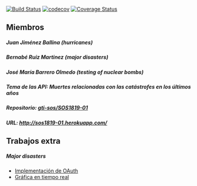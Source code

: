 [![Build Status](https://travis-ci.org/travis-ci/travis-web.svg?branch=master)](https://travis-ci.org/travis-ci/travis-web)
[![codecov](https://codecov.io/gh/gti-sos/SOS1819-01/branch/master/graph/badge.svg)](https://codecov.io/gh/gti-sos/SOS1819-01)
[![Coverage Status](https://coveralls.io/repos/github/gti-sos/SOS1819-01/badge.svg?branch=master)](https://coveralls.io/github/gti-sos/SOS1819-01?branch=master)

<h2>Miembros</h2>
<h5>Juan Jiménez Ballina (hurricanes)</h5>
<h5>Bernabé Ruiz Martinez (major disasters)</h5>
<h5>José María Barrero Olmedo (testing of nuclear bombs)</h5>

<h5>Tema de las API: Muertes relacionadas con las catástrofes en los últimos años</h5>
<h5>Repositorio: <a href="https://github.com/gti-sos/SOS1819-01">gti-sos/SOS1819-01</h5></a>
<h5>URL: <a href= "http://sos1819-01.herokuapp.com">http://sos1819-01.herokuapp.com/</h3></a>

<p></p>
<h2>Trabajos extra</h2>
<p></p>
<h5>Major disasters</h5>
<ul>
	<li><a href="/major-disasters/oauth">Implementación de OAuth</a></li>
	<li><a href="#!/major-disasters/live">Gráfica en tiempo real</a></li>
</ul>